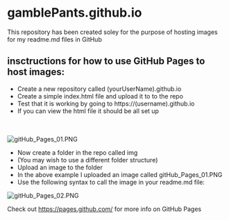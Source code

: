 # gamblePants.github.io

This repository has been created soley for the purpose of hosting images for my readme.md files in GitHub

## insctructions for how to use GitHub Pages to host images:

<ul>
  <li>Create a new repository called (yourUserName).github.io</li>
  <li>Create a simple index.html file and upload it to to the repo</li>
  <li>Test that it is working by going to https://(username).github.io</li>
  <li>If you can view the html file it should be all set up</li>
</ul>

<br ><br >
![gitHub_Pages_01.PNG](https://gamblepants.github.io/img/gitHub_Pages_01.PNG)

<ul>
  <li>Now create a folder in the repo called img</li>
  <li>(You may wish to use a different folder structure)</li>
  <li>Upload an image to the folder</li>
  <li>In the above example I uploaded an image called gitHub_Pages_01.PNG</li>
  <li>Use the following syntax to call the image in your readme.md file:</li>
</ul>

![gitHub_Pages_02.PNG](https://gamblepants.github.io/img/gitHub_Pages_02.PNG)


Check out https://pages.github.com/ for more info on GitHub Pages
